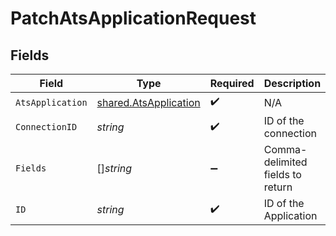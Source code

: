 # PatchAtsApplicationRequest


## Fields

| Field                                                                 | Type                                                                  | Required                                                              | Description                                                           |
| --------------------------------------------------------------------- | --------------------------------------------------------------------- | --------------------------------------------------------------------- | --------------------------------------------------------------------- |
| `AtsApplication`                                                      | [shared.AtsApplication](../../../pkg/models/shared/atsapplication.md) | :heavy_check_mark:                                                    | N/A                                                                   |
| `ConnectionID`                                                        | *string*                                                              | :heavy_check_mark:                                                    | ID of the connection                                                  |
| `Fields`                                                              | []*string*                                                            | :heavy_minus_sign:                                                    | Comma-delimited fields to return                                      |
| `ID`                                                                  | *string*                                                              | :heavy_check_mark:                                                    | ID of the Application                                                 |